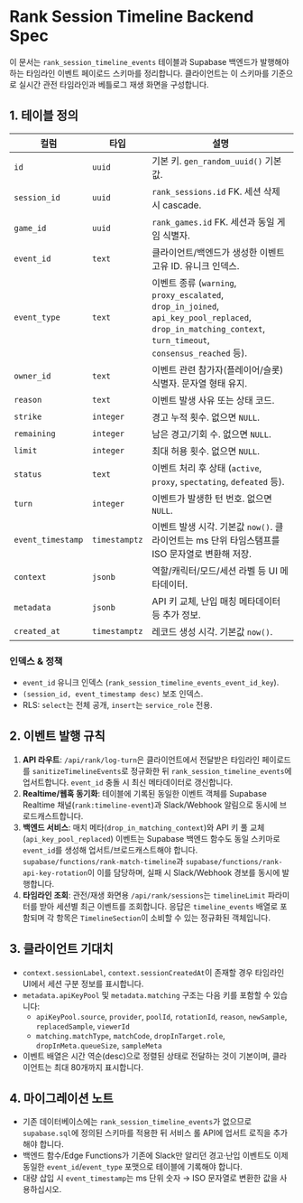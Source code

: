 # Rank Session Timeline Backend Spec

이 문서는 `rank_session_timeline_events` 테이블과 Supabase 백엔드가 발행해야 하는 타임라인 이벤트 페이로드 스키마를 정리합니다. 클라이언트는 이 스키마를 기준으로 실시간 관전 타임라인과 베틀로그 재생 화면을 구성합니다.

## 1. 테이블 정의

| 컬럼 | 타입 | 설명 |
| --- | --- | --- |
| `id` | `uuid` | 기본 키. `gen_random_uuid()` 기본값. |
| `session_id` | `uuid` | `rank_sessions.id` FK. 세션 삭제 시 cascade. |
| `game_id` | `uuid` | `rank_games.id` FK. 세션과 동일 게임 식별자. |
| `event_id` | `text` | 클라이언트/백엔드가 생성한 이벤트 고유 ID. 유니크 인덱스. |
| `event_type` | `text` | 이벤트 종류 (`warning`, `proxy_escalated`, `drop_in_joined`, `api_key_pool_replaced`, `drop_in_matching_context`, `turn_timeout`, `consensus_reached` 등). |
| `owner_id` | `text` | 이벤트 관련 참가자(플레이어/슬롯) 식별자. 문자열 형태 유지. |
| `reason` | `text` | 이벤트 발생 사유 또는 상태 코드. |
| `strike` | `integer` | 경고 누적 횟수. 없으면 `NULL`. |
| `remaining` | `integer` | 남은 경고/기회 수. 없으면 `NULL`. |
| `limit` | `integer` | 최대 허용 횟수. 없으면 `NULL`. |
| `status` | `text` | 이벤트 처리 후 상태 (`active`, `proxy`, `spectating`, `defeated` 등). |
| `turn` | `integer` | 이벤트가 발생한 턴 번호. 없으면 `NULL`. |
| `event_timestamp` | `timestamptz` | 이벤트 발생 시각. 기본값 `now()`. 클라이언트는 ms 단위 타임스탬프를 ISO 문자열로 변환해 저장. |
| `context` | `jsonb` | 역할/캐릭터/모드/세션 라벨 등 UI 메타데이터. |
| `metadata` | `jsonb` | API 키 교체, 난입 매칭 메타데이터 등 추가 정보. |
| `created_at` | `timestamptz` | 레코드 생성 시각. 기본값 `now()`. |

### 인덱스 & 정책
- `event_id` 유니크 인덱스 (`rank_session_timeline_events_event_id_key`).
- `(session_id, event_timestamp desc)` 보조 인덱스.
- RLS: `select`는 전체 공개, `insert`는 `service_role` 전용.

## 2. 이벤트 발행 규칙

1. **API 라우트**: `/api/rank/log-turn`은 클라이언트에서 전달받은 타임라인 페이로드를 `sanitizeTimelineEvents`로 정규화한 뒤 `rank_session_timeline_events`에 업서트합니다. `event_id` 충돌 시 최신 메타데이터로 갱신합니다.
2. **Realtime/웹훅 동기화**: 테이블에 기록된 동일한 이벤트 객체를 Supabase Realtime 채널(`rank:timeline-event`)과 Slack/Webhook 알림으로 동시에 브로드캐스트합니다.
3. **백엔드 서비스**: 매치 메타(`drop_in_matching_context`)와 API 키 풀 교체(`api_key_pool_replaced`) 이벤트는 Supabase 백엔드 함수도 동일 스키마로 `event_id`를 생성해 업서트/브로드캐스트해야 합니다. `supabase/functions/rank-match-timeline`과 `supabase/functions/rank-api-key-rotation`이 이를 담당하며, 실패 시 Slack/Webhook 경보를 동시에 발행합니다.
4. **타임라인 조회**: 관전/재생 화면용 `/api/rank/sessions`는 `timelineLimit` 파라미터를 받아 세션별 최근 이벤트를 조회합니다. 응답은 `timeline_events` 배열로 포함되며 각 항목은 `TimelineSection`이 소비할 수 있는 정규화된 객체입니다.

## 3. 클라이언트 기대치

- `context.sessionLabel`, `context.sessionCreatedAt`이 존재할 경우 타임라인 UI에서 세션 구분 정보를 표시합니다.
- `metadata.apiKeyPool` 및 `metadata.matching` 구조는 다음 키를 포함할 수 있습니다:
  - `apiKeyPool.source`, `provider`, `poolId`, `rotationId`, `reason`, `newSample`, `replacedSample`, `viewerId`
  - `matching.matchType`, `matchCode`, `dropInTarget.role`, `dropInMeta.queueSize`, `sampleMeta`
- 이벤트 배열은 시간 역순(desc)으로 정렬된 상태로 전달하는 것이 기본이며, 클라이언트는 최대 80개까지 표시합니다.

## 4. 마이그레이션 노트

- 기존 데이터베이스에는 `rank_session_timeline_events`가 없으므로 `supabase.sql`에 정의된 스키마를 적용한 뒤 서비스 롤 API에 업서트 로직을 추가해야 합니다.
- 백엔드 함수/Edge Functions가 기존에 Slack만 알리던 경고·난입 이벤트도 이제 동일한 `event_id`/`event_type` 포맷으로 테이블에 기록해야 합니다.
- 대량 삽입 시 `event_timestamp`는 ms 단위 숫자 → ISO 문자열로 변환한 값을 사용하십시오.

